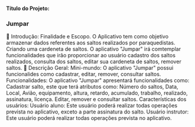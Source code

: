 
<h4>Título do Projeto:</h4>  <h3>Jumpar</h3>
 Introdução: 
Finalidade e Escopo.
O Aplicativo tem como objetivo armazenar dados referentes aos saltos realizados por paraquedistas. Criando uma cardeneta de saltos.
O aplicativo "Jumpar" irá comtemplar funcionalidades que irão proporcionar ao usuário cadastro dos saltos realizados, consulta dos saltos, editar sua cardeneta de saltos, remover saltos.
 Descrição Geral: 
	Mini-mundo: O aplicativo "Jumpar" possui funcionalides como cadastrar, editar, remover, consultar saltos.
	Funcionalidades: O aplicativo "Jumpar" apresentará funcionalidades como:
		Cadastrar salto, este que terá atributos como: Número do saltos, Data, Local, Avião, equipamento, altura, retardo, acumulado, trabalho, realizado, assinatura, licença.
Editar, remover e consultar saltos.
	 Características dos usuários: 
		Usuário aluno:	Este usuário poderá realizar todas operações prevista no aplicativo, exceto a parte assinatura do salto.
		Usuário instrutor: Este usuário poderá realizar todas operações prevista no aplicativo.
